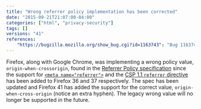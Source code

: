 ```yaml
---
title: "Wrong referrer policy implementation has been corrected"
date: "2015-09-21T21:07:00-04:00"
categories: ["html", "privacy-security"]
tags: []
versions: "41"
references:
    "https://bugzilla.mozilla.org/show_bug.cgi?id=1163743": "Bug 1163743 - (referrer policy) origin-when-crossorigin should have a hyphen in cross-origin"
---
```

Firefox, along with Google Chrome, was implementing a wrong policy value, `origin-when-crossorigin`, found in the [Referrer Policy specification](https://w3c.github.io/webappsec/specs/referrer-policy/) since the support for [`<meta name="referrer">`](https://developer.mozilla.org/en-US/docs/Web/HTML/Element/meta#attr-name) and the [CSP 1.1 `referrer` directive](https://developer.mozilla.org/en-US/docs/Web/Security/CSP/CSP_policy_directives#referrer) has been added to Firefox 36 and 37 respectively. The spec has been updated and Firefox 41 has added the support for the correct value, `origin-when-cross-origin` (notice an extra hyphen). The legacy wrong value will no longer be supported in the future.
